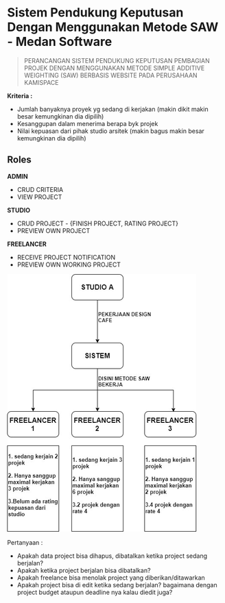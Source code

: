 # Sistem Pendukung Keputusan Dengan Menggunakan Metode SAW - Medan Software

> PERANCANGAN SISTEM PENDUKUNG KEPUTUSAN PEMBAGIAN PROJEK DENGAN MENGGUNAKAN METODE SIMPLE ADDITIVE WEIGHTING (SAW) BERBASIS WEBSITE PADA PERUSAHAAN KAMISPACE

**Kriteria :** 

- Jumlah banyaknya proyek yg sedang di kerjakan (makin dikit makin besar kemungkinan dia dipilih)
- Kesanggupan dalam menerima berapa byk projek
- Nilai kepuasan dari pihak studio arsitek (makin bagus makin besar kemungkinan dia dipilih)

## Roles

**ADMIN**
- CRUD CRITERIA
- VIEW PROJECT


**STUDIO**
- CRUD PROJECT - {FINISH PROJECT, RATING PROJECT}
- PREVIEW OWN PROJECT


**FREELANCER**
- RECEIVE PROJECT NOTIFICATION
- PREVIEW OWN WORKING PROJECT

![Flowchart](flowchart.jpeg)



Pertanyaan : 

- Apakah data project bisa dihapus, dibatalkan ketika project sedang berjalan?
- Apakah ketika project berjalan bisa dibatalkan?
- Apakah freelance bisa menolak project yang diberikan/ditawarkan
- Apakah project bisa di edit ketika sedang berjalan? bagaimana dengan project budget ataupun deadline nya kalau diedit juga?